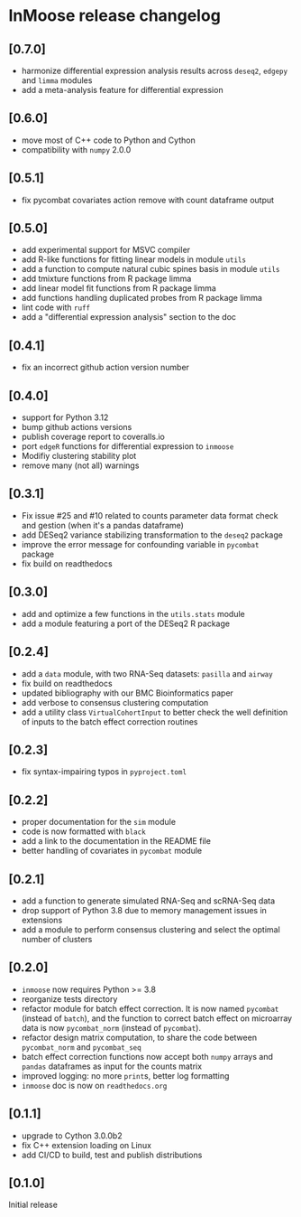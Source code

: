 # InMoose release changelog

## [0.7.0]

- harmonize differential expression analysis results across `deseq2`, `edgepy`
  and `limma` modules
- add a meta-analysis feature for differential expression

## [0.6.0]

- move most of C++ code to Python and Cython
- compatibility with `numpy` 2.0.0

## [0.5.1]

- fix pycombat covariates action remove with count dataframe output

## [0.5.0]

- add experimental support for MSVC compiler
- add R-like functions for fitting linear models in module `utils`
- add a function to compute natural cubic spines basis in module `utils`
- add tmixture functions from R package limma
- add linear model fit functions from R package limma
- add functions handling duplicated probes from R package limma
- lint code with `ruff`
- add a "differential expression analysis" section to the doc

## [0.4.1]

- fix an incorrect github action version number

## [0.4.0]

- support for Python 3.12
- bump github actions versions
- publish coverage report to coveralls.io
- port `edgeR` functions for differential expression to `inmoose`
- Modifiy clustering stability plot
- remove many (not all) warnings

## [0.3.1]

- Fix issue #25 and #10 related to counts parameter data format check and gestion (when it's a pandas dataframe)
- add DESeq2 variance stabilizing transformation to the `deseq2` package
- improve the error message for confounding variable in `pycombat` package
- fix build on readthedocs

## [0.3.0]

- add and optimize a few functions in the `utils.stats` module
- add a module featuring a port of the DESeq2 R package

## [0.2.4]

- add a `data` module, with two RNA-Seq datasets: `pasilla` and `airway`
- fix build on readthedocs
- updated bibliography with our BMC Bioinformatics paper
- add verbose to consensus clustering computation
- add a utility class `VirtualCohortInput` to better check the well definition
  of inputs to the batch effect correction routines

## [0.2.3]

- fix syntax-impairing typos in `pyproject.toml`

## [0.2.2]

- proper documentation for the `sim` module
- code is now formatted with `black`
- add a link to the documentation in the README file
- better handling of covariates in `pycombat` module

## [0.2.1]

- add a function to generate simulated RNA-Seq and scRNA-Seq data
- drop support of Python 3.8 due to memory management issues in extensions
- add a module to perform consensus clustering and select the optimal number of
  clusters

## [0.2.0]

- `inmoose` now requires Python >= 3.8
- reorganize tests directory
- refactor module for batch effect correction. It is now named `pycombat`
  (instead of `batch`), and the function to correct batch effect on microarray
  data is now `pycombat_norm` (instead of `pycombat`).
- refactor design matrix computation, to share the code between `pycombat_norm`
  and `pycombat_seq`
- batch effect correction functions now accept both `numpy` arrays and `pandas`
  dataframes as input for the counts matrix
- improved logging: no more `print`s, better log formatting
- `inmoose` doc is now on `readthedocs.org`

## [0.1.1]

- upgrade to Cython 3.0.0b2
- fix C++ extension loading on Linux
- add CI/CD to build, test and publish distributions

## [0.1.0]

Initial release

